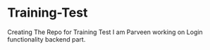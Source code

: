 # Training-Test
Creating The Repo for Training Test
I am Parveen working on Login functionality backend part.
